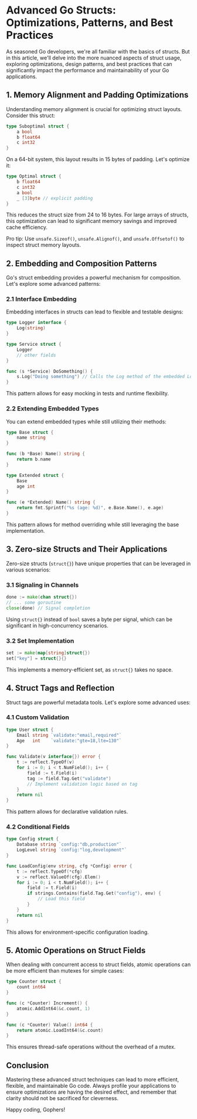 # Advanced Go Structs: Optimizations, Patterns, and Best Practices

As seasoned Go developers, we're all familiar with the basics of structs. But in this article, we'll delve into the more nuanced aspects of struct usage, exploring optimizations, design patterns, and best practices that can significantly impact the performance and maintainability of your Go applications.

## 1. Memory Alignment and Padding Optimizations

Understanding memory alignment is crucial for optimizing struct layouts. Consider this struct:

```go
type Suboptimal struct {
    a bool
    b float64
    c int32
}
```

On a 64-bit system, this layout results in 15 bytes of padding. Let's optimize it:

```go
type Optimal struct {
    b float64
    c int32
    a bool
    _ [3]byte // explicit padding
}
```

This reduces the struct size from 24 to 16 bytes. For large arrays of structs, this optimization can lead to significant memory savings and improved cache efficiency.

Pro tip: Use `unsafe.Sizeof()`, `unsafe.Alignof()`, and `unsafe.Offsetof()` to inspect struct memory layouts.

## 2. Embedding and Composition Patterns

Go's struct embedding provides a powerful mechanism for composition. Let's explore some advanced patterns:

### 2.1 Interface Embedding

Embedding interfaces in structs can lead to flexible and testable designs:

```go
type Logger interface {
    Log(string)
}

type Service struct {
    Logger
    // other fields
}

func (s *Service) DoSomething() {
    s.Log("Doing something") // Calls the Log method of the embedded Logger
}
```

This pattern allows for easy mocking in tests and runtime flexibility.

### 2.2 Extending Embedded Types

You can extend embedded types while still utilizing their methods:

```go
type Base struct {
    name string
}

func (b *Base) Name() string {
    return b.name
}

type Extended struct {
    Base
    age int
}

func (e *Extended) Name() string {
    return fmt.Sprintf("%s (age: %d)", e.Base.Name(), e.age)
}
```

This pattern allows for method overriding while still leveraging the base implementation.

## 3. Zero-size Structs and Their Applications

Zero-size structs (`struct{}`) have unique properties that can be leveraged in various scenarios:

### 3.1 Signaling in Channels

```go
done := make(chan struct{})
// ... some goroutine
close(done) // Signal completion
```

Using `struct{}` instead of `bool` saves a byte per signal, which can be significant in high-concurrency scenarios.

### 3.2 Set Implementation

```go
set := make(map[string]struct{})
set["key"] = struct{}{}
```

This implements a memory-efficient set, as `struct{}` takes no space.

## 4. Struct Tags and Reflection

Struct tags are powerful metadata tools. Let's explore some advanced uses:

### 4.1 Custom Validation

```go
type User struct {
    Email string `validate:"email,required"`
    Age   int    `validate:"gte=18,lte=130"`
}

func Validate(v interface{}) error {
    t := reflect.TypeOf(v)
    for i := 0; i < t.NumField(); i++ {
        field := t.Field(i)
        tag := field.Tag.Get("validate")
        // Implement validation logic based on tag
    }
    return nil
}
```

This pattern allows for declarative validation rules.

### 4.2 Conditional Fields

```go
type Config struct {
    Database string `config:"db,production"`
    LogLevel string `config:"log,development"`
}

func LoadConfig(env string, cfg *Config) error {
    t := reflect.TypeOf(*cfg)
    v := reflect.ValueOf(cfg).Elem()
    for i := 0; i < t.NumField(); i++ {
        field := t.Field(i)
        if strings.Contains(field.Tag.Get("config"), env) {
            // Load this field
        }
    }
    return nil
}
```

This allows for environment-specific configuration loading.

## 5. Atomic Operations on Struct Fields

When dealing with concurrent access to struct fields, atomic operations can be more efficient than mutexes for simple cases:

```go
type Counter struct {
    count int64
}

func (c *Counter) Increment() {
    atomic.AddInt64(&c.count, 1)
}

func (c *Counter) Value() int64 {
    return atomic.LoadInt64(&c.count)
}
```

This ensures thread-safe operations without the overhead of a mutex.

## Conclusion

Mastering these advanced struct techniques can lead to more efficient, flexible, and maintainable Go code. Always profile your applications to ensure optimizations are having the desired effect, and remember that clarity should not be sacrificed for cleverness.

Happy coding, Gophers!
